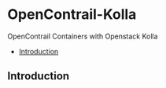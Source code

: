 # OpenContrail-Kolla
OpenContrail Containers with Openstack Kolla

- [Introduction](#Introduction)







































## Introduction
